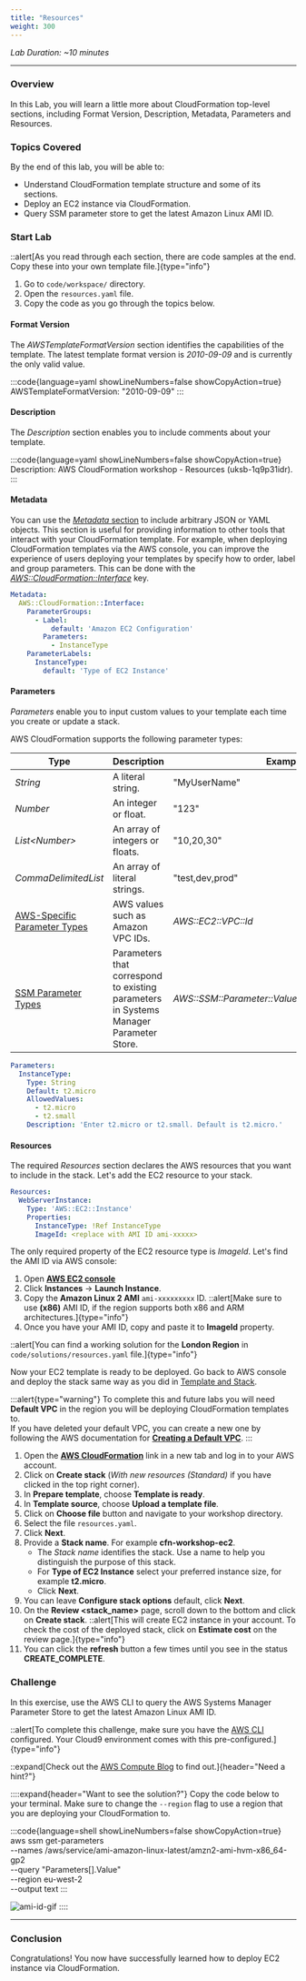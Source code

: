 ```yaml
---
title: "Resources"
weight: 300
---
```


_Lab Duration: ~10 minutes_

---

### Overview

In this Lab, you will learn a little more about CloudFormation top-level sections, including Format Version, Description, Metadata, Parameters and Resources.

### Topics Covered
By the end of this lab, you will be able to:

+ Understand CloudFormation template structure and some of its sections.
+ Deploy an EC2 instance via CloudFormation.
+ Query SSM parameter store to get the latest Amazon Linux AMI ID.

### Start Lab

::alert[As you read through each section, there are code samples at the end. Copy these into your own template file.]{type="info"}

1. Go to `code/workspace/` directory.
1. Open the `resources.yaml` file.
1. Copy the code as you go through the topics below.

#### Format Version
The _AWSTemplateFormatVersion_ section identifies the capabilities of the template. The latest template format version
is _2010-09-09_ and is currently the only valid value.

:::code{language=yaml showLineNumbers=false showCopyAction=true}
AWSTemplateFormatVersion: "2010-09-09"
:::

#### Description
The _Description_ section enables you to include comments about your template.

:::code{language=yaml showLineNumbers=false showCopyAction=true}
Description: AWS CloudFormation workshop - Resources (uksb-1q9p31idr).
:::

#### Metadata
You can use the [_Metadata_ section](https://docs.aws.amazon.com/AWSCloudFormation/latest/UserGuide/metadata-section-structure.html)
to include arbitrary JSON or YAML objects. This section is useful for providing information to other tools that interact
with your CloudFormation template. For example, when deploying CloudFormation templates via the AWS console, you can
improve the experience of users deploying your templates by specify how to order, label and group parameters.
This can be done with the [_AWS::CloudFormation::Interface_](https://docs.aws.amazon.com/AWSCloudFormation/latest/UserGuide/aws-resource-cloudformation-interface.html) key.

```yaml
Metadata:
  AWS::CloudFormation::Interface:
    ParameterGroups:
      - Label:
          default: 'Amazon EC2 Configuration'
        Parameters:
          - InstanceType
    ParameterLabels:
      InstanceType:
        default: 'Type of EC2 Instance'
```

#### Parameters
_Parameters_ enable you to input custom values to your template each time you create or update a stack.

AWS CloudFormation supports the following parameter types:

| Type                                                                                                                                                          | Description                                                                           | Example                                             |
|---------------------------------------------------------------------------------------------------------------------------------------------------------------|---------------------------------------------------------------------------------------|-----------------------------------------------------|
| _String_                                                                                                                                                      | A literal string.                                                                     | "MyUserName"                                        |
| _Number_                                                                                                                                                      | An integer or float.                                                                  | "123"                                               |
| _List\<Number\>_                                                                                                                                              | An array of integers or floats.                                                       | "10,20,30"                                          |
| _CommaDelimitedList_                                                                                                                                          | An array of literal strings.                                                          | "test,dev,prod"                                     |
| [AWS-Specific Parameter Types](https://docs.aws.amazon.com/AWSCloudFormation/latest/UserGuide/parameters-section-structure.html#aws-specific-parameter-types) | AWS values such as Amazon VPC IDs.                                                    | _AWS::EC2::VPC::Id_                                 |
| [SSM Parameter Types](https://docs.aws.amazon.com/AWSCloudFormation/latest/UserGuide/parameters-section-structure.html#aws-ssm-parameter-types)               | Parameters that correspond to existing parameters in Systems Manager Parameter Store. | _AWS::SSM::Parameter::Value\<AWS::EC2::Image::Id\>_ |

```yaml
Parameters:
  InstanceType:
    Type: String
    Default: t2.micro
    AllowedValues:
      - t2.micro
      - t2.small
    Description: 'Enter t2.micro or t2.small. Default is t2.micro.'
```

#### Resources

The required _Resources_ section declares the AWS resources that you want to include in the stack. Let's add the EC2 resource to your stack.

```yaml
Resources:
  WebServerInstance:
    Type: 'AWS::EC2::Instance'
    Properties:
      InstanceType: !Ref InstanceType
      ImageId: <replace with AMI ID ami-xxxxx>
```

The only required property of the EC2 resource type is _ImageId_. Let's find the AMI ID via AWS console:

  1. Open **[AWS EC2 console](https://console.aws.amazon.com/ec2)**
  1. Click **Instances** -> **Launch Instance**.
  1. Copy the **Amazon Linux 2 AMI** `ami-xxxxxxxxx` ID.
  ::alert[Make sure to use **(x86)** AMI ID, if the region supports both x86 and ARM architectures.]{type="info"}
  1. Once you have your AMI ID, copy and paste it to **ImageId** property.

::alert[You can find a working solution for the **London Region** in `code/solutions/resources.yaml` file.]{type="info"}

Now your EC2 template is ready to be deployed. Go back to AWS console and deploy the stack same way as you did in [Template and Stack](../templates/template-and-stack).

:::alert{type="warning"}
To complete this and future labs you will need **Default VPC** in the region you will be deploying CloudFormation templates to. \
If you have deleted your default VPC, you can create a new one by following the AWS documentation for **[Creating a Default VPC](https://docs.aws.amazon.com/vpc/latest/userguide/default-vpc.html#create-default-vpc)**.
:::

1. Open the **[AWS CloudFormation](https://console.aws.amazon.com/cloudformation)** link in a new tab and log in to your AWS account.
1. Click on **Create stack** (_With new resources (Standard)_ if you have clicked in the top right corner).
1. In **Prepare template**, choose **Template is ready**.
1. In **Template source**, choose **Upload a template file**.
1. Click on **Choose file** button and navigate to your workshop directory.
1. Select the file `resources.yaml`.
1. Click **Next**.
1. Provide a **Stack name**. For example **cfn-workshop-ec2**.
    + The _Stack name_ identifies the stack. Use a name to help you distinguish the purpose of this stack.
    + For **Type of EC2 Instance** select your preferred instance size, for example **t2.micro**.
    + Click **Next**.
1. You can leave **Configure stack options** default, click **Next**.
1. On the **Review <stack_name>** page, scroll down to the bottom and click on **Create stack**.
    ::alert[This will create EC2 instance in your account. To check the cost of the deployed stack, click on **Estimate cost** on the review page.]{type="info"}
1. You can click the **refresh** button a few times until you see in the status **CREATE_COMPLETE**.

### Challenge

In this exercise, use the AWS CLI to query the AWS Systems Manager Parameter Store to get the latest Amazon Linux AMI ID.

::alert[To complete this challenge, make sure you have the [AWS CLI](../../../prerequisites/local-development) configured. Your Cloud9 environment comes with this pre-configured.]{type="info"}

::expand[Check out the [AWS Compute Blog](https://aws.amazon.com/blogs/compute/query-for-the-latest-amazon-linux-ami-ids-using-aws-systems-manager-parameter-store/) to find out.]{header="Need a hint?"}

::::expand{header="Want to see the solution?"}
Copy the code below to your terminal. Make sure to change the `--region` flag to use a region that you are deploying your CloudFormation to.

:::code{language=shell showLineNumbers=false showCopyAction=true}
aws ssm get-parameters \
    --names /aws/service/ami-amazon-linux-latest/amzn2-ami-hvm-x86_64-gp2 \
    --query "Parameters[].Value" \
    --region eu-west-2 \
    --output text
:::

![ami-id-gif](/static/basics/templates/resources/ami-id.gif)
::::

---
### Conclusion
Congratulations! You now have successfully learned how to deploy EC2 instance via CloudFormation.
